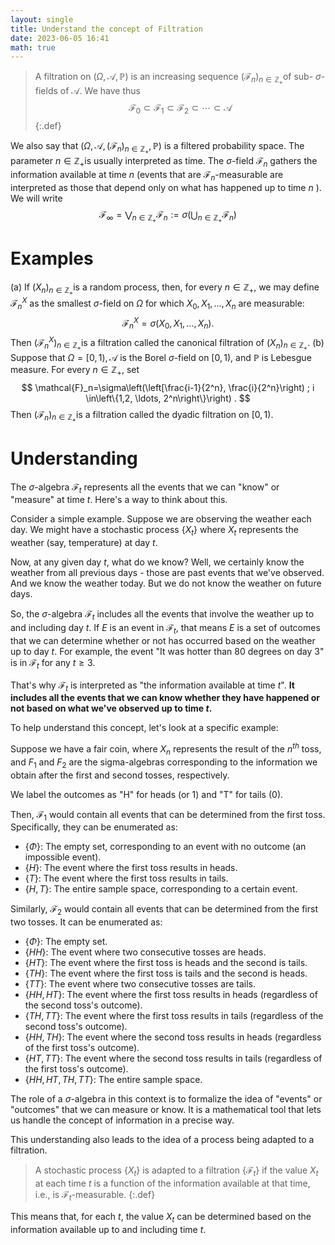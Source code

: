 ```yaml
---
layout: single
title: Understand the concept of Filtration
date: 2023-06-05 16:41
math: true
---
```



> A filtration on $(\Omega, \mathcal{A}, \mathbb{P})$ is an increasing sequence $\left(\mathcal{F}_n\right)_{n \in \mathbb{Z}_{+}}$of sub- $\sigma$-fields of $\mathcal{A}$. We have thus
> $$
> \mathcal{F}_0 \subset \mathcal{F}_1 \subset \mathcal{F}_2 \subset \cdots \subset \mathcal{A}
> $$
{:.def}

We also say that $\left(\Omega, \mathcal{A},\left(\mathcal{F}_n\right)_{n \in \mathbb{Z}_{+}}, \mathbb{P}\right)$ is a filtered probability space.
The parameter $n \in \mathbb{Z}_{+}$is usually interpreted as time. The $\sigma$-field $\mathcal{F}_n$ gathers the information available at time $n$ (events that are $\mathcal{F}_n$-measurable are interpreted as those that depend only on what has happened up to time $n$ ). We will write
$$
\mathcal{F}_{\infty}=\bigvee_{n \in \mathbb{Z}_{+}} \mathcal{F}_n:=\sigma\left(\bigcup_{n \in \mathbb{Z}_{+}} \mathcal{F}_n\right)
$$
# Examples
(a) If $\left(X_n\right)_{n \in \mathbb{Z}_{+}}$is a random process, then, for every $n \in \mathbb{Z}_{+}$, we may define $\mathcal{F}_n^X$ as the smallest $\sigma$-field on $\Omega$ for which $X_0, X_1, \ldots, X_n$ are measurable:
$$
\mathcal{F}_n^X=\sigma\left(X_0, X_1, \ldots, X_n\right) .
$$
Then $\left(\mathcal{F}_n^X\right)_{n \in \mathbb{Z}_{+}}$is a filtration called the canonical filtration of $\left(X_n\right)_{n \in \mathbb{Z}_{+}}$.
(b) Suppose that $\Omega=[0,1), \mathcal{A}$ is the Borel $\sigma$-field on $[0,1)$, and $\mathbb{P}$ is Lebesgue measure. For every $n \in \mathbb{Z}_{+}$, set
$$
\mathcal{F}_n=\sigma\left(\left[\frac{i-1}{2^n}, \frac{i}{2^n}\right) ; i \in\left\{1,2, \ldots, 2^n\right\}\right) .
$$
Then $\left(\mathcal{F}_n\right)_{n \in \mathbb{Z}_{+}}$is a filtration called the dyadic filtration on $[0,1)$.

# Understanding
The $\sigma$-algebra $\mathcal{F}_t$ represents all the events that we can "know" or "measure" at time $t$. Here's a way to think about this.

Consider a simple example. Suppose we are observing the weather each day. We might have a stochastic process $\{X_t\}$ where $X_t$ represents the weather (say, temperature) at day $t$.

Now, at any given day $t$, what do we know? Well, we certainly know the weather from all previous days - those are past events that we've observed. And we know the weather today. But we do not know the weather on future days.

So, the $\sigma$-algebra $\mathcal{F}_t$ includes all the events that involve the weather up to and including day $t$. If $E$ is an event in $\mathcal{F}_t$, that means $E$ is a set of outcomes that we can determine whether or not has occurred based on the weather up to day $t$. For example, the event "It was hotter than 80 degrees on day 3" is in $\mathcal{F}_t$ for any $t \geq 3$.

That's why $\mathcal{F}_t$ is interpreted as "the information available at time $t$". **It includes all the events that we can know whether they have happened or not based on what we've observed up to time $t$.**

To help understand this concept, let's look at a specific example:

Suppose we have a fair coin, where $X_n$ represents the result of the $n^{th}$ toss, and $F_1$ and $F_2$ are the sigma-algebras corresponding to the information we obtain after the first and second tosses, respectively.

We label the outcomes as "H" for heads (or 1) and "T" for tails (0).

Then, $\mathcal{F}_1$ would contain all events that can be determined from the first toss. Specifically, they can be enumerated as:

- $\{\Phi\}$: The empty set, corresponding to an event with no outcome (an impossible event).
- $\{H\}$: The event where the first toss results in heads.
- $\{T\}$: The event where the first toss results in tails.
- $\{H, T\}$: The entire sample space, corresponding to a certain event.

Similarly, $\mathcal{F}_2$ would contain all events that can be determined from the first two tosses. It can be enumerated as:

- $\{\Phi\}$: The empty set.
- $\{HH\}$: The event where two consecutive tosses are heads.
- $\{HT\}$: The event where the first toss is heads and the second is tails.
- $\{TH\}$: The event where the first toss is tails and the second is heads.
- $\{TT\}$: The event where two consecutive tosses are tails.
- $\{HH, HT\}$: The event where the first toss results in heads (regardless of the second toss's outcome).
- $\{TH, TT\}$: The event where the first toss results in tails (regardless of the second toss's outcome).
- $\{HH, TH\}$: The event where the second toss results in heads (regardless of the first toss's outcome).
- $\{HT, TT\}$: The event where the second toss results in tails (regardless of the first toss's outcome).
- $\{HH, HT, TH, TT\}$: The entire sample space.

The role of a $\sigma$-algebra in this context is to formalize the idea of "events" or "outcomes" that we can measure or know. It is a mathematical tool that lets us handle the concept of information in a precise way. 

This understanding also leads to the idea of a process being adapted to a filtration. 


> A stochastic process $\{X_t\}$ is adapted to a filtration $\{\mathcal{F}_t\}$ if the value $X_t$ at each time $t$ is a function of the information available at that time, i.e., is $\mathcal{F}_t$-measurable. 
{:.def}

This means that, for each $t$, the value $X_t$ can be determined based on the information available up to and including time $t$.


